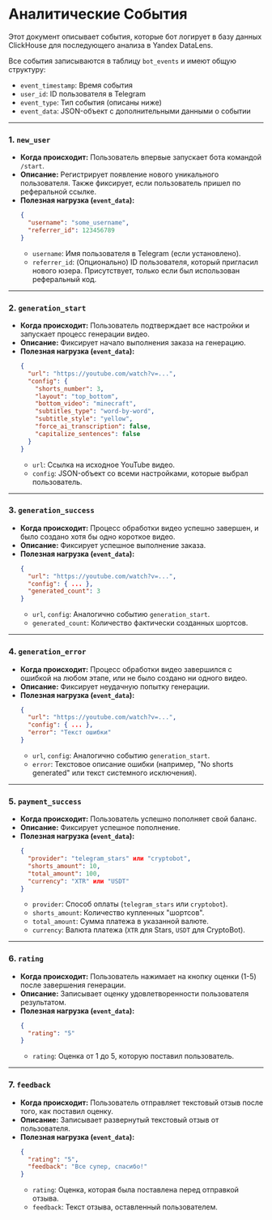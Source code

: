 # Аналитические События

Этот документ описывает события, которые бот логирует в базу данных ClickHouse для последующего анализа в Yandex DataLens.

Все события записываются в таблицу `bot_events` и имеют общую структуру:
- `event_timestamp`: Время события
- `user_id`: ID пользователя в Telegram
- `event_type`: Тип события (описаны ниже)
- `event_data`: JSON-объект с дополнительными данными о событии

---

### 1. `new_user`

*   **Когда происходит:** Пользователь впервые запускает бота командой `/start`.
*   **Описание:** Регистрирует появление нового уникального пользователя. Также фиксирует, если пользователь пришел по реферальной ссылке.
*   **Полезная нагрузка (`event_data`):**
    ```json
    {
      "username": "some_username",
      "referrer_id": 123456789
    }
    ```
    *   `username`: Имя пользователя в Telegram (если установлено).
    *   `referrer_id`: (Опционально) ID пользователя, который пригласил нового юзера. Присутствует, только если был использован реферальный код.

---

### 2. `generation_start`

*   **Когда происходит:** Пользователь подтверждает все настройки и запускает процесс генерации видео.
*   **Описание:** Фиксирует начало выполнения заказа на генерацию.
*   **Полезная нагрузка (`event_data`):**
    ```json
    {
      "url": "https://youtube.com/watch?v=...",
      "config": {
        "shorts_number": 3,
        "layout": "top_bottom",
        "bottom_video": "minecraft",
        "subtitles_type": "word-by-word",
        "subtitle_style": "yellow",
        "force_ai_transcription": false,
        "capitalize_sentences": false
      }
    }
    ```
    *   `url`: Ссылка на исходное YouTube видео.
    *   `config`: JSON-объект со всеми настройками, которые выбрал пользователь.

---

### 3. `generation_success`

*   **Когда происходит:** Процесс обработки видео успешно завершен, и было создано хотя бы одно короткое видео.
*   **Описание:** Фиксирует успешное выполнение заказа.
*   **Полезная нагрузка (`event_data`):**
    ```json
    {
      "url": "https://youtube.com/watch?v=...",
      "config": { ... },
      "generated_count": 3
    }
    ```
    *   `url`, `config`: Аналогично событию `generation_start`.
    *   `generated_count`: Количество фактически созданных шортсов.

---

### 4. `generation_error`

*   **Когда происходит:** Процесс обработки видео завершился с ошибкой на любом этапе, или не было создано ни одного видео.
*   **Описание:** Фиксирует неудачную попытку генерации.
*   **Полезная нагрузка (`event_data`):**
    ```json
    {
      "url": "https://youtube.com/watch?v=...",
      "config": { ... },
      "error": "Текст ошибки"
    }
    ```
    *   `url`, `config`: Аналогично событию `generation_start`.
    *   `error`: Текстовое описание ошибки (например, "No shorts generated" или текст системного исключения).

---

### 5. `payment_success`

*   **Когда происходит:** Пользователь успешно пополняет свой баланс.
*   **Описание:** Фиксирует успешное пополнение.
*   **Полезная нагрузка (`event_data`):**
    ```json
    {
      "provider": "telegram_stars" или "cryptobot",
      "shorts_amount": 10,
      "total_amount": 100,
      "currency": "XTR" или "USDT"
    }
    ```
    *   `provider`: Способ оплаты (`telegram_stars` или `cryptobot`).
    *   `shorts_amount`: Количество купленных "шортсов".
    *   `total_amount`: Сумма платежа в указанной валюте.
    *   `currency`: Валюта платежа (`XTR` для Stars, `USDT` для CryptoBot).

---

### 6. `rating`

*   **Когда происходит:** Пользователь нажимает на кнопку оценки (1-5) после завершения генерации.
*   **Описание:** Записывает оценку удовлетворенности пользователя результатом.
*   **Полезная нагрузка (`event_data`):**
    ```json
    {
      "rating": "5"
    }
    ```
    *   `rating`: Оценка от 1 до 5, которую поставил пользователь.

---

### 7. `feedback`

*   **Когда происходит:** Пользователь отправляет текстовый отзыв после того, как поставил оценку.
*   **Описание:** Записывает развернутый текстовый отзыв от пользователя.
*   **Полезная нагрузка (`event_data`):**
    ```json
    {
      "rating": "5",
      "feedback": "Все супер, спасибо!"
    }
    ```
    *   `rating`: Оценка, которая была поставлена перед отправкой отзыва.
    *   `feedback`: Текст отзыва, оставленный пользователем.